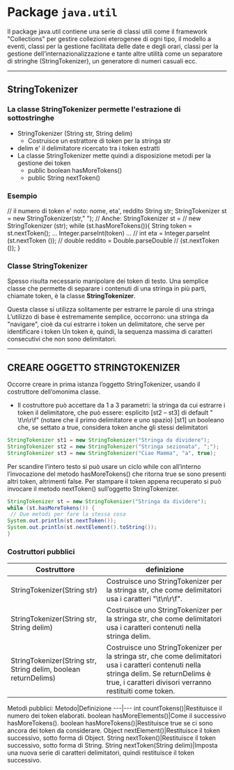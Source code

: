 # Package `java.util`

Il package java.util contiene una serie di classi utili come il framework "Collections" per gestire collezioni eterogenee di ogni tipo, il modello a eventi, classi per la gestione facilitata delle date e degli orari, classi per la gestione dell’internazionalizzazione e tante altre utilità come un separatore di stringhe (StringTokenizer), un generatore di numeri casuali ecc.

---

## StringTokenizer

### La classe StringTokenizer permette l'estrazione di sottostringhe

* StringTokenizer (String str, String delim)
  * Costruisce un estrattore di token per la stringa str
* delim e' il delimitatore ricercato tra i token estratti
* La classe StringTokenizer mette quindi a disposizione metodi per la gestione dei token
  * public boolean hasMoreTokens()
  * public String nextToken()

### Esempio

// il numero di token e' noto: nome, eta', reddito
String str;
StringTokenizer st = new StringTokenizer(str," ");
// Anche: StringTokenizer st =
//
new StringTokenizer (str);
while (st.hasMoreTokens()){
String token = st.nextToken();
... Integer.parseInt(token) ...
// int eta = Integer.parseInt (st.nextToken ());
// double reddito = Double.parseDouble
//
(st.nextToken ());
}

### Classe StringTokenizer

Spesso risulta necessario manipolare dei token di testo.
Una semplice classe che permette di separare i contenuti di una stringa in più parti, chiamate token, è la classe
__StringTokenizer__.

Questa classe si utilizza solitamente per estrarre le parole di una stringa
L’utilizzo di base è estremamente semplice, occorrono:
una stringa da "navigare", cioè da cui estrarre i token
un delimitatore, che serve per identificare i token
Un token è, quindi, la sequenza massima di caratteri consecutivi che non sono delimitatori.

---

## CREARE OGGETTO STRINGTOKENIZER

Occorre creare in prima istanza l’oggetto StringTokenizer, usando il costruttore dell’omonima classe.

* Il costruttore può accettare da 1 a 3 parametri:
la stringa da cui estrarre i token
il delimitatore, che può essere:
esplicito [st2 – st3]
di default " \t\n\r\f" (notare che il primo delimitatore e uno spazio) [st1]
un booleano che, se settato a true, considera token anche gli stessi delimitatori

```java
StringTokenizer st1 = new StringTokenizer("Stringa da dividere");
StringTokenizer st2 = new StringTokenizer("Stringa sezionata", ";");
StringTokenizer st3 = new StringTokenizer("Ciao Mamma", "a", true);
``` 

Per scandire l’intero testo si può usare un ciclo while con all’interno l’invocazione del metodo hasMoreTokens() che ritorna true se sono presenti altri token, altrimenti false.
Per stampare il token appena recuperato si può invocare il metodo nextToken() sull’oggetto StringTokenizer.

```java
StringTokenizer st = new StringTokenizer("Stringa da dividere");
while (st.hasMoreTokens()) {
 // Due metodi per fare la stessa cosa
System.out.println(st.nextToken());
System.out.println(st.nextElement().toString());
}
```

### Costruttori pubblici

Costruttore|definizione
---|---
StringTokenizer(String str)|Costruisce uno StringTokenizer per la stringa str, che come delimitatori usa i caratteri "\t\n\r\f".
StringTokenizer(String str, String delim)|  Costruisce uno StringTokenizer per la stringa str, che come delimitatori usa i caratteri contenuti nella stringa delim.
StringTokenizer(String str, String delim, boolean returnDelims)|Costruisce uno StringTokenizer per la stringa str, che come delimitatori usa i caratteri contenuti nella stringa delim. Se returnDelims è true, i caratteri divisori verranno restituiti come token.

Metodi pubblici:
Metodo|Definizione
---|---
int countTokens()|Restituisce il numero dei token elaborati.
boolean hasMoreElements()|Come il successivo hasMoreTokens().
boolean hasMoreTokens()|Restituisce true se ci sono ancora dei token da considerare.
Object nextElement()|Restituisce il token successivo, sotto forma di Object.
String nextToken()|Restituisce il token successivo, sotto forma di String.
String nextToken(String delim)|Imposta una nuova serie di caratteri delimitatori, quindi restituisce il token successivo.

